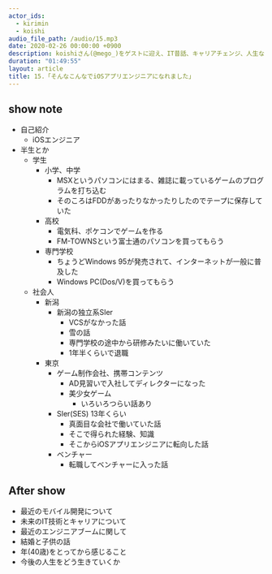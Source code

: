 ```yaml
---
actor_ids:
  - kirimin
  - koishi
audio_file_path: /audio/15.mp3
date: 2020-02-26 00:00:00 +0900
description: koishiさん(@mego_)をゲストに迎え、IT昔話、キャリアチェンジ、人生などについて話しました。
duration: "01:49:55"
layout: article
title: 15.「そんなこんなでiOSアプリエンジニアになれました」
---
```


## show note

- 自己紹介
    - iOSエンジニア
- 半生とか
    - 学生
        - 小学、中学
            - MSXというパソコンにはまる、雑誌に載っているゲームのプログラムを打ち込む
            - そのころはFDDがあったりなかったりしたのでテープに保存していた
        - 高校
            - 電気科、ポケコンでゲームを作る
            - FM-TOWNSという富士通のパソコンを買ってもらう
        - 専門学校
            - ちょうどWindows 95が発売されて、インターネットが一般に普及した
            - Windows PC(Dos/V)を買ってもらう
    - 社会人
        - 新潟
            - 新潟の独立系SIer
                - VCSがなかった話
                - 雪の話
                - 専門学校の途中から研修みたいに働いていた
                - 1年半くらいで退職
        - 東京
            - ゲーム制作会社、携帯コンテンツ
                - AD見習いで入社してディレクターになった
                - 美少女ゲーム
                    - いろいろつらい話あり
            - SIer(SES) 13年くらい
                - 真面目な会社で働いていた話
                - そこで得られた経験、知識
                - そこからiOSアプリエンジニアに転向した話
            - ベンチャー
                - 転職してベンチャーに入った話

## After show

- 最近のモバイル開発について
- 未来のIT技術とキャリアについて
- 最近のエンジニアブームに関して
- 結婚と子供の話
- 年(40歳)をとってから感じること
- 今後の人生をどう生きていくか

<!-- After Showは以下から聴くことができます。
https://www.pixiv.net/fanbox/creator/13627594/post/591730 -->